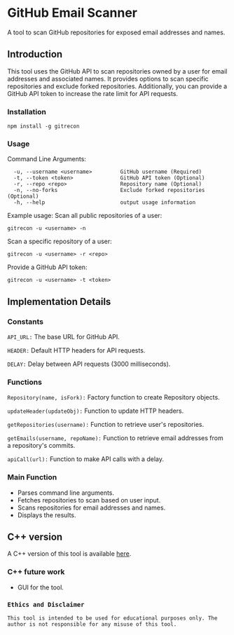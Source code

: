 # GitHub Email Scanner

A tool to scan GitHub repositories for exposed email addresses and names.

## Introduction

This tool uses the GitHub API to scan repositories owned by a user for email addresses and associated names. It provides options to scan specific repositories and exclude forked repositories. Additionally, you can provide a GitHub API token to increase the rate limit for API requests.

### Installation

```
npm install -g gitrecon
```

### Usage
Command Line Arguments:
```
  -u, --username <username>         GitHub username (Required)
  -t, --token <token>               GitHub API token (Optional)
  -r, --repo <repo>                 Repository name (Optional)
  -n, --no-forks                    Exclude forked repositories (Optional)
  -h, --help                        output usage information
```

Example usage:
Scan all public repositories of a user:
```
gitrecon -u <username> -n
```

Scan a specific repository of a user:
```
gitrecon -u <username> -r <repo>
```

Provide a GitHub API token:
```
gitrecon -u <username> -t <token>
```

## Implementation Details

### Constants
`API_URL:` The base URL for GitHub API.

`HEADER:` Default HTTP headers for API requests.

`DELAY:` Delay between API requests (3000 milliseconds).

### Functions
`Repository(name, isFork):` Factory function to create Repository objects.

`updateHeader(updateObj):` Function to update HTTP headers.

`getRepositories(username):` Function to retrieve user's repositories.

`getEmails(username, repoName):` Function to retrieve email addresses from a repository's commits.

`apiCall(url):` Function to make API calls with a delay.

### Main Function
* Parses command line arguments.
* Fetches repositories to scan based on user input.
* Scans repositories for email addresses and names.
* Displays the results.

## C++ version
A C++ version of this tool is available [here](
    c++/
).

### C++ future work
* GUI for the tool.

### `Ethics and Disclaimer`
```
This tool is intended to be used for educational purposes only. The author is not responsible for any misuse of this tool.
```
